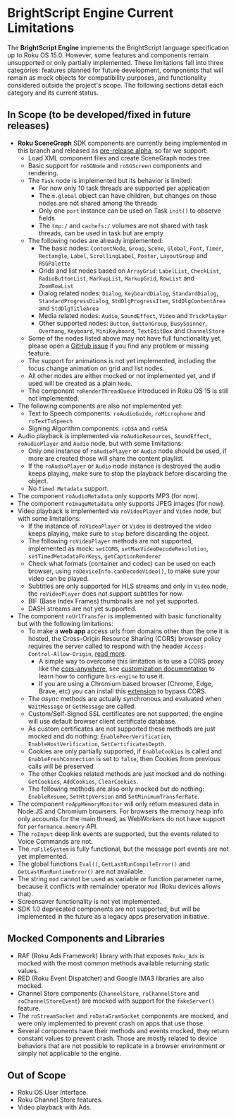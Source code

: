 # BrightScript Engine Current Limitations

The **BrightScript Engine** implements the BrightScript language specification up to Roku OS 15.0. However, some features and components remain unsupported or only partially implemented. These limitations fall into three categories: features planned for future development, components that will remain as mock objects for compatibility purposes, and functionality considered outside the project's scope. The following sections detail each category and its current status.

## In Scope (to be developed/fixed in future releases)

* **Roku SceneGraph** SDK components are currently being implemented in this branch and released as [pre-release alpha](https://github.com/lvcabral/brs-engine/releases), so far we support:
  * Load XML component files and create SceneGraph nodes tree.
  * Basic support for `roSGNode` and `roSGScreen` components and rendering.
  * The `Task` node is implemented but its behavior is limited:
    * For now only 10 task threads are supported per application
    * The `m.global` object can have children, but changes on those nodes are not shared among the threads
    * Only one `port` instance can be used on Task `init()` to observe fields
    * The `tmp:/` and `cachefs:/` volumes are not shared with task threads, can be used in task but are empty
  * The following nodes are already implemented:
    * The basic nodes: `ContentNode`, `Group`, `Scene`, `Global`, `Font`, `Timer`, `Rectangle`, `Label`, `ScrollingLabel`, `Poster`, `LayoutGroup` and `RSGPalette`
    * Grids and list nodes based on `ArrayGrid`: `LabelList`, `CheckList`, `RadioButtonList`, `MarkupList`, `MarkupGrid`, `RowList` and `ZoomRowList`
    * Dialog related nodes: `Dialog`, `KeyboardDialog`, `StandardDialog`, `StandardProgressDialog`, `StdDlgProgressItem`, `StdDlgContentArea` and `StdDlgTitleArea`
    * Media related nodes: `Audio`, `SoundEffect`, `Video` and `TrickPlayBar`
    * Other supported nodes: `Button`, `ButtonGroup`, `BusySpinner`, `Overhang`, `Keyboard`, `MiniKeyboard`, `TextEditBox` and `ChannelStore`
  * Some of the nodes listed above may not have full functionality yet, please open a [GitHub issue](https://github.com/lvcabral/brs-engine/issues) if you find any problem or missing feature.
  * The support for animations is not yet implemented, including the focus change animation on grid and list nodes.
  * All other nodes are either mocked or not implemented yet, and if used will be created as a plain `Node`.
  * The component `roRenderThreadQueue` introduced in Roku OS 15 is still not implemented.
* The following components are also not implemented yet:
  * Text to Speech components: `roAudioGuide`, `roMicrophone` and `roTextToSpeech`
  * Signing Algorithm components: `roDSA` and `roRSA`
* Audio playback is implemented via `roAudioResources`, `SoundEffect`, `roAudioPlayer` and `Audio` node, but with some limitations:
  * Only one instance of `roAudioPlayer` or `Audio` node should be used, if more are created those will share the content playlist.
  * If the `roAudioPlayer` or `Audio` node instance is destroyed the audio keeps playing, make sure to stop the playback before discarding the object.
  * No `Timed Metadata` support.
* The component `roAudioMetadata` only supports MP3 (for now).
* The component `roImageMetadata` only supports JPEG images (for now).
* Video playback is implemented via `roVideoPlayer` and `Video` node, but with some limitations:
  * If the instance of `roVideoPlayer` or `Video` is destroyed the video keeps playing, make sure to `stop` before discarding the object.
  * The following `roVideoPlayer` methods are not supported, implemented as mock: `setCGMS`, `setMaxVideoDecodeResolution`, `setTimedMetadataForKeys`, `getCaptionRenderer`
  * Check what formats (container and codec) can be used on each browser, using `roDeviceInfo.canDecodeVideo()`, to make sure your video can be played.
  * Subtitles are only supported for HLS streams and only in `Video` node, the `roVideoPlayer` does not support subtitles for now.
  * BIF (Base Index Frames) thumbnails are not yet supported.
  * DASH streams are not yet supported.
* The component `roUrlTransfer` is implemented with basic functionality but with the following limitations:
  * To make a **web app** access urls from domains other than the one it is hosted, the Cross-Origin Resource Sharing (CORS) browser policy requires the server called to respond with the header `Access-Control-Allow-Origin`, [read more](https://developer.mozilla.org/en-US/docs/Web/HTTP/Guides/CORS).
    * A simple way to overcome this limitation is to use a CORS proxy like the [cors-anywhere](https://github.com/Rob--W/cors-anywhere), see [customization documentation](./customization.md) to learn how to configure `brs-engine` to use it.
    * If you are using a Chromium based browser (Chrome, Edge, Brave, etc) you can install this [extension](https://chrome.google.com/webstore/detail/allow-cors-access-control/lhobafahddgcelffkeicbaginigeejlf) to bypass CORS.
  * The _async_ methods are actually synchronous and evaluated when `WaitMessage` or `GetMessage` are called.
  * Custom/Self-Signed SSL certificates are not supported, the engine will use default browser client certificate database.
  * As custom certificates are not supported these methods are just mocked and do nothing: `EnablePeerVerification`, `EnableHostVerification`, `SetCertificatesDepth`.
  * Cookies are only partially supported, if `EnableCookies` is called and `EnableFreshConnection` is set to `false`, then Cookies from previous calls will be preserved.
  * The other Cookies related methods are just mocked and do nothing: `GetCookies`, `AddCookies`, `ClearCookies`.
  * The following methods are also only mocked but do nothing: `EnableResume`, `SetHttpVersion` and `SetMinimumTransferRate`.
* The component `roAppMemoryMonitor` will only return measured data in Node.JS and Chromium browsers. For browsers the memory heap info only accounts for the main thread, as WebWorkers do not have support for `performance.memory` API.
* The `roInput` deep link events are supported, but the events related to Voice Commands are not.
* The `roFileSystem` is fully functional, but the message port events are not yet implemented.
* The global functions `Eval()`, `GetLastRunCompileError()` and `GetLastRunRuntimeError()` are not available.
* The string `mod` cannot be used as variable or function parameter name, because it conflicts with remainder operator `Mod` (Roku devices allows that).
* Screensaver functionality is not yet implemented.
* SDK 1.0 deprecated components are not supported, but will be implemented in the future as a legacy apps preservation initiative.

## Mocked Components and Libraries

* RAF (Roku Ads Framework) library with that exposes `Roku_Ads` is mocked with the most common methods available returning static values.
* RED (Roku Event Dispatcher) and Google IMA3 libraries are also mocked.
* Channel Store components (`ChannelStore`, `roChannelStore` and `roChannelStoreEvent`) are mocked with support for the `fakeServer()` feature.
* The `roStreamSocket` and `roDataGramSocket` components are mocked, and were only implemented to prevent crash on apps that use those.
* Several components have their methods and events mocked, they return constant values to prevent crash. Those are mostly related to device behaviors that are not possible to replicate in a browser environment or simply not applicable to the engine.

## Out of Scope

* Roku OS User Interface.
* Roku Channel Store features.
* Video playback with Ads.
